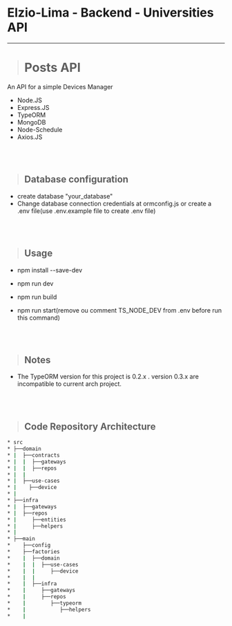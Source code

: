 # **Elzio-Lima - Backend - Universities API**

---

> # Posts API

An API for a simple Devices Manager
* Node.JS
* Express.JS
* TypeORM
* MongoDB
* Node-Schedule
* Axios.JS

<br /><br />

> ## Database configuration

* create database "your_database"
* Change database connection credentials at ormconfig.js or create a .env file(use .env.example file to create .env file)

<br /><br />

> ## Usage

* npm install --save-dev
* npm run dev

* npm run build
* npm run start(remove ou comment TS_NODE_DEV from .env before run this command)

<br /><br />

> ## Notes

* The TypeORM version for this project is 0.2.x . version 0.3.x are incompatible to current arch project.

<br /><br />

> ## Code Repository Architecture

```bash
* src
* ├──domain
* |  ├──contracts
* |  |  ├──gateways
* |  |  ├──repos
* |  |
* |  ├──use-cases
* |    ├──device
* |
* ├──infra
* |  ├──gateways
* |  ├──repos
* |     ├──entities
* |     ├──helpers
* |
* ├──main
*    ├──config
*    ├──factories
*    |  ├──domain
*    |  |  ├──use-cases
*    |  |     ├──device
*    |  |
*    |  ├──infra
*    |     ├──gateways
*    |     ├──repos
*    |        ├──typeorm
*    |           ├──helpers
*    |
```
<br /><br />

